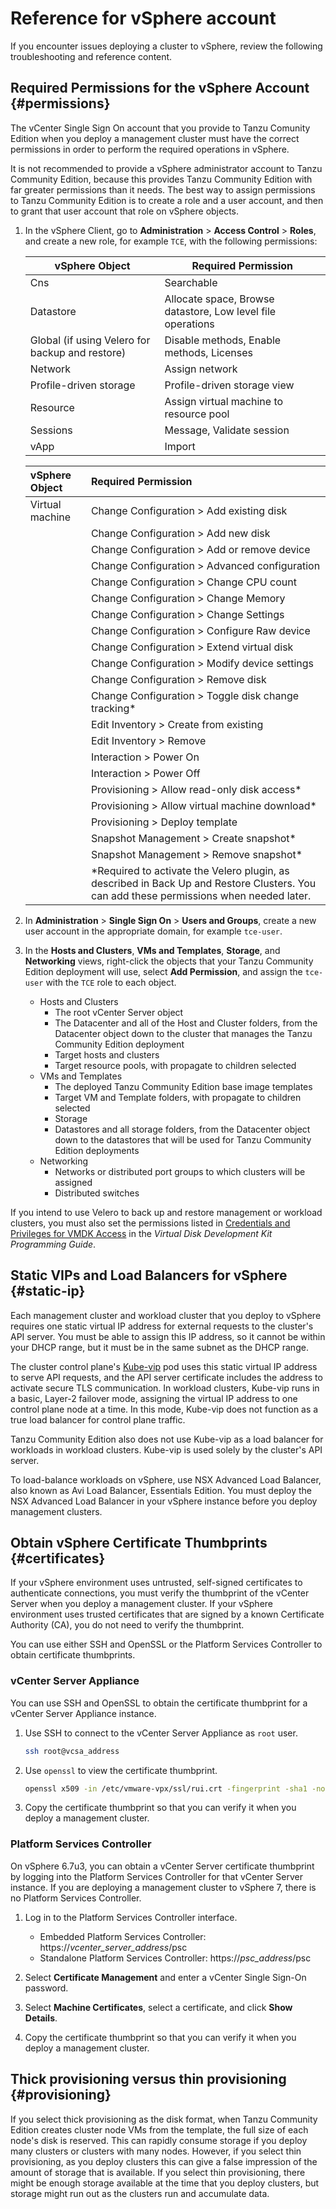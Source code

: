 # Reference for vSphere account

If you encounter issues deploying a cluster to vSphere, review the following troubleshooting and reference content.

## Required Permissions for the vSphere Account {#permissions}

The vCenter Single Sign On account that you provide to Tanzu Comunity Edition when you deploy a management cluster must have the correct permissions in order to perform the required operations in vSphere.

It is not recommended to provide a vSphere administrator account to Tanzu Community Edition, because this provides Tanzu Community Edition with far greater permissions than it needs. The best way to assign permissions to Tanzu Community Edition is to create a role and a user account, and then to grant that user account that role on vSphere objects.

1. In the vSphere Client, go to **Administration** > **Access Control** > **Roles**, and create a new role, for example `TCE`, with the following permissions:

   |vSphere Object|Required Permission|
   |--- |--- |
   |Cns|Searchable|
   |Datastore|Allocate space, Browse datastore,     Low level file operations|
   |Global (if using Velero for backup and restore)|Disable methods, Enable methods, Licenses|
   |Network|Assign network|
   |Profile-driven storage|Profile-driven storage view|
   |Resource|Assign virtual machine to resource pool|
   |Sessions|Message, Validate session|
   |vApp|Import|

   |vSphere Object|Required Permission|
   |:---------------------- |:------------------------------------- |
   |Virtual machine|Change Configuration > Add existing disk|
   ||Change Configuration > Add new disk|
   ||Change Configuration > Add or remove device|
   ||Change Configuration > Advanced configuration|
   ||Change Configuration > Change CPU count|
   ||Change Configuration > Change Memory|
   ||Change Configuration > Change Settings|
   ||Change Configuration > Configure Raw device|
   ||Change Configuration > Extend virtual disk|
   ||Change Configuration > Modify device settings|
   ||Change Configuration > Remove disk|
   ||Change Configuration > Toggle disk change tracking*|
   ||Edit Inventory > Create from existing|
   ||Edit Inventory > Remove|
   ||Interaction > Power On|
   ||Interaction > Power Off|
   ||Provisioning > Allow read-only disk access*|
   ||Provisioning > Allow virtual machine download*|
   ||Provisioning > Deploy template|
   ||Snapshot Management > Create snapshot*
   ||Snapshot Management > Remove snapshot*|
   ||*Required to activate the Velero plugin, as described in Back Up and Restore Clusters.  You can add these permissions when needed later.|

1. In **Administration** > **Single Sign On** > **Users and Groups**, create a new user account in the appropriate domain, for example `tce-user`.
1. In the **Hosts and Clusters**, **VMs and Templates**, **Storage**, and **Networking** views, right-click the objects that your Tanzu Community Edition deployment will use, select **Add Permission**, and assign the `tce-user`  with the `TCE` role to each object.

   * Hosts and Clusters
     * The root vCenter Server object
     * The Datacenter and all of the Host and Cluster folders, from the Datacenter object down to the cluster that manages the Tanzu Community Edition deployment
     * Target hosts and clusters
     * Target resource pools, with propagate to children selected
   * VMs and Templates
     * The deployed Tanzu Community Edition base image templates
     * Target VM and Template folders, with propagate to children selected
     * Storage
     * Datastores and all storage folders, from the Datacenter object down to the datastores that will be used for Tanzu Community Edition deployments
   * Networking
     * Networks or distributed port groups to which clusters will be assigned
     * Distributed switches

If you intend to use Velero to back up and restore management or workload clusters, you must also set the permissions listed in [Credentials and Privileges for VMDK Access](https://code.vmware.com/docs/11750/virtual-disk-development-kit-programming-guide/GUID-8301C6CF-37C2-42CC-B4C5-BB1DD28F79C9.html) in the *Virtual Disk Development Kit Programming Guide*.

## Static VIPs and Load Balancers for vSphere {#static-ip}

Each management cluster and workload cluster that you deploy to vSphere requires one static virtual IP address for external requests to the cluster's API server. You must be able to assign this IP address, so it cannot be within your DHCP range, but it must be in the same subnet as the DHCP range.

The cluster control plane's [Kube-vip](https://kube-vip.io/) pod uses this static virtual IP address to serve API requests, and the API server certificate includes the address to activate secure TLS communication.  In workload clusters, Kube-vip runs in a basic, Layer-2 failover mode, assigning the virtual IP address to one control plane node at a time. In this mode, Kube-vip does not function as a true load balancer for control plane traffic.

Tanzu Community Edition also does not use Kube-vip as a load balancer for workloads in workload clusters.
Kube-vip is used solely by the cluster's API server.

To load-balance workloads on vSphere, use NSX Advanced Load Balancer, also known as Avi Load Balancer, Essentials Edition.
You must deploy the NSX Advanced Load Balancer in your vSphere instance before you deploy management clusters.

## Obtain vSphere Certificate Thumbprints {#certificates}

If your vSphere environment uses untrusted, self-signed certificates to authenticate connections, you must verify the thumbprint of the vCenter Server when you deploy a management cluster. If your vSphere environment uses trusted certificates that are signed by a known Certificate Authority (CA), you do not need to verify the thumbprint.

You can use either SSH and OpenSSL or the Platform Services Controller to obtain certificate thumbprints.

### vCenter Server Appliance

You can use SSH and OpenSSL to obtain the certificate thumbprint for a vCenter Server Appliance instance.

1. Use SSH to connect to the vCenter Server Appliance as `root` user.

   ```sh
   ssh root@vcsa_address
   ```

1. Use `openssl` to view the certificate thumbprint.

   ```sh
   openssl x509 -in /etc/vmware-vpx/ssl/rui.crt -fingerprint -sha1 -noout
   ```

1. Copy the certificate thumbprint so that you can verify it when you deploy a management cluster.

### Platform Services Controller

On vSphere 6.7u3, you can obtain a vCenter Server certificate thumbprint by logging into the Platform Services Controller for that vCenter Server instance. If you are deploying a management cluster to vSphere 7, there is no Platform Services Controller.

1. Log in to the Platform Services Controller interface.

   * Embedded Platform Services Controller: https://*vcenter_server_address*/psc
   * Standalone Platform Services Controller: https://*psc_address*/psc

1. Select **Certificate Management** and enter a vCenter Single Sign-On password.
1. Select **Machine Certificates**, select a certificate, and click **Show Details**.
1. Copy the certificate thumbprint so that you can verify it when you deploy a management cluster.

## Thick provisioning versus thin provisioning {#provisioning}

If you select thick provisioning as the disk format, when Tanzu Community Edition creates cluster node VMs from the template, the full size of each node's disk is reserved. This can rapidly consume storage if you deploy many clusters or clusters with many nodes. However, if you select thin provisioning, as you deploy clusters this can give a false impression of the amount of storage that is available. If you select thin provisioning, there might be enough storage available at the time that you deploy clusters, but storage might run out as the clusters run and accumulate data.
